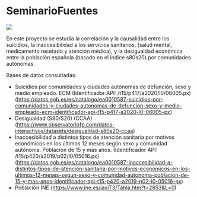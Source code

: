 # SeminarioFuentes
 ![](https://blogs.iadb.org/trabajo/wp-content/uploads/sites/25/2020/06/datos-coronavirus.jpg)
 
En este proyecto se estudia la correlación y la causalidad entre los suicidios, la inaccesibilidad a los servicios sanitarios, (salud mental, medicamento recetado y atención médica), y la desigualdad económica entre la población española (basado en el índice s80s20) por comunidades autónomas. 

Bases de datos consultadas:
* Suicidios por comunidades y ciudades autónomas de defunción, sexo y medio empleado. ECM (Identificador API: /t15/p417/a2020/l0/06005.px) (https://datos.gob.es/es/catalogo/ea0010587-suicidios-por-comunidades-y-ciudades-autonomas-de-defuncion-sexo-y-medio-empleado-ecm-identificador-api-t15-p417-a2020-l0-06005-px)
* Desigualdad (S80/S20) (CCAA) (https://www.observatoriofp.com/datos-interactivos/datasets/desigualdad-s80s20-ccaa)
* Inaccesibilidad a distintos tipos de atención sanitaria por motivos económicos en los últimos 12 meses según sexo y comunidad autónoma. Población de 15 y más años. (Identificador API: /t15/p420/a2019/p02/l0/05016.px) (https://datos.gob.es/es/catalogo/ea0010587-inaccesibilidad-a-distintos-tipos-de-atencion-sanitaria-por-motivos-economicos-en-los-ultimos-12-meses-segun-sexo-y-comunidad-autonoma-poblacion-de-15-y-mas-anos-identificador-api-t15-p420-a2019-p02-l0-05016-px)
* Población INE (https://www.ine.es/jaxiT3/Tabla.htm?t=2853&L=0)
